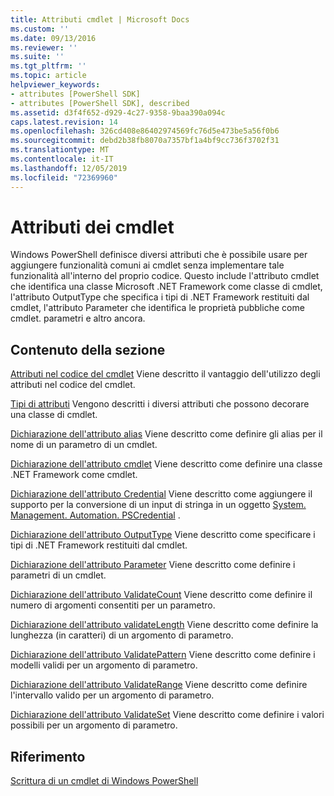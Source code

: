 ```yaml
---
title: Attributi cmdlet | Microsoft Docs
ms.custom: ''
ms.date: 09/13/2016
ms.reviewer: ''
ms.suite: ''
ms.tgt_pltfrm: ''
ms.topic: article
helpviewer_keywords:
- attributes [PowerShell SDK]
- attributes [PowerShell SDK], described
ms.assetid: d3f4f652-d929-4c27-9358-9baa390a094c
caps.latest.revision: 14
ms.openlocfilehash: 326cd408e86402974569fc76d5e473be5a56f0b6
ms.sourcegitcommit: debd2b38fb8070a7357bf1a4bf9cc736f3702f31
ms.translationtype: MT
ms.contentlocale: it-IT
ms.lasthandoff: 12/05/2019
ms.locfileid: "72369960"
---
```

# <a name="cmdlet-attributes"></a>Attributi dei cmdlet

Windows PowerShell definisce diversi attributi che è possibile usare per aggiungere funzionalità comuni ai cmdlet senza implementare tale funzionalità all'interno del proprio codice. Questo include l'attributo cmdlet che identifica una classe Microsoft .NET Framework come classe di cmdlet, l'attributo OutputType che specifica i tipi di .NET Framework restituiti dal cmdlet, l'attributo Parameter che identifica le proprietà pubbliche come cmdlet. parametri e altro ancora.

## <a name="in-this-section"></a>Contenuto della sezione

[Attributi nel codice del cmdlet](./attributes-in-cmdlet-code.md) Viene descritto il vantaggio dell'utilizzo degli attributi nel codice del cmdlet.

[Tipi di attributi](./attribute-types.md) Vengono descritti i diversi attributi che possono decorare una classe di cmdlet.

[Dichiarazione dell'attributo alias](./alias-attribute-declaration.md) Viene descritto come definire gli alias per il nome di un parametro di un cmdlet.

[Dichiarazione dell'attributo cmdlet](./cmdlet-attribute-declaration.md) Viene descritto come definire una classe .NET Framework come cmdlet.

[Dichiarazione dell'attributo Credential](./credential-attribute-declaration.md) Viene descritto come aggiungere il supporto per la conversione di un input di stringa in un oggetto [System. Management. Automation. PSCredential](/dotnet/api/System.Management.Automation.PSCredential) .

[Dichiarazione dell'attributo OutputType](./outputtype-attribute-declaration.md) Viene descritto come specificare i tipi di .NET Framework restituiti dal cmdlet.

[Dichiarazione dell'attributo Parameter](./parameter-attribute-declaration.md) Viene descritto come definire i parametri di un cmdlet.

[Dichiarazione dell'attributo ValidateCount](./validatecount-attribute-declaration.md) Viene descritto come definire il numero di argomenti consentiti per un parametro.

[Dichiarazione dell'attributo validateLength](./validatelength-attribute-declaration.md) Viene descritto come definire la lunghezza (in caratteri) di un argomento di parametro.

[Dichiarazione dell'attributo ValidatePattern](./validatepattern-attribute-declaration.md) Viene descritto come definire i modelli validi per un argomento di parametro.

[Dichiarazione dell'attributo ValidateRange](./validaterange-attribute-declaration.md) Viene descritto come definire l'intervallo valido per un argomento di parametro.

[Dichiarazione dell'attributo ValidateSet](./validateset-attribute-declaration.md) Viene descritto come definire i valori possibili per un argomento di parametro.

## <a name="reference"></a>Riferimento

[Scrittura di un cmdlet di Windows PowerShell](./writing-a-windows-powershell-cmdlet.md)

